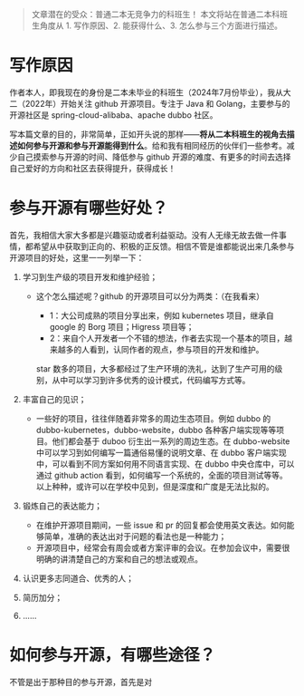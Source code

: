 > 文章潜在的受众：普通二本无竞争力的科班生！
> 本文将站在普通二本科班生角度从 1. 写作原因、2. 能获得什么、3. 怎么参与三个方面进行描述。

# 写作原因

作者本人，即我现在的身份是二本未毕业的科班生（2024年7月份毕业），我从大二（2022年）开始关注 github 开源项目。专注于 Java 和 Golang，主要参与的开源社区是 spring-cloud-alibaba、apache dubbo 社区。

写本篇文章的目的，非常简单，正如开头说的那样——**将从二本科班生的视角去描述如何参与开源和参与开源能得到什么**。给和我有相同经历的伙伴们一些参考。减少自己摸索参与开源的时间、降低参与 github 开源的难度、有更多的时间去选择自己爱好的方向和社区去获得提升，获得成长！

# 参与开源有哪些好处？

首先，我相信大家大多都是兴趣驱动或者利益驱动。没有人无缘无故去做一件事情，都希望从中获取到正向的、积极的正反馈。相信不管是谁都能说出来几条参与开源项目的好处，这里一一列举一下：

1. 学习到生产级的项目开发和维护经验；
    - 这个怎么描述呢？github 的开源项目可以分为两类：（在我看来）

      - 1：大公司成熟的项目分享出来，例如 kubernetes 项目，继承自 google 的 Borg 项目；Higress 项目等；
      - 2：来自个人开发者一个不错的想法，作者去实现一个基本的项目，越来越多的人看到，认同作者的观点，参与项目的开发和维护。

      star 数多的项目，大多都经过了生产环境的洗礼，达到了生产可用的级别，从中可以学习到许多优秀的设计模式，代码编写方式等。

2. 丰富自己的见识；

    - 一些好的项目，往往伴随着非常多的周边生态项目。例如 dubbo 的 dubbo-kubernetes，dubbo-website，dubbo 各种客户端实现等等项目。他们都会基于 duboo 衍生出一系列的周边生态。在 dubbo-website 中可以学习到如何编写一篇通俗易懂的说明文章、在 dubbo 客户端实现中，可以看到不同方案如何用不同语言实现、在 dubbo 中央仓库中，可以通过 github action 看到，如何编写一个系统的，全面的项目测试等等。以上种种，或许可以在学校中见到，但是深度和广度是无法比拟的。

3. 锻炼自己的表达能力；

    - 在维护开源项目期间，一些 issue 和 pr 的回复都会使用英文表达。如何能够简单，准确的表达出对于问题的看法也是一种能力；
    - 开源项目中，经常会有周会或者方案评审的会议。在参加会议中，需要很明确的讲清楚自己的方案和自己的想法或观点。

4. 认识更多志同道合、优秀的人；

5. 简历加分；

6. ......

# 如何参与开源，有哪些途径？

不管是出于那种目的参与开源，首先是对
